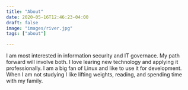 ```yaml
---
title: "About"
date: 2020-05-16T12:46:23-04:00
draft: false
image: "images/river.jpg" 
tags: ["about"]

---
```


I am most interested in information security and IT governace. My path forward will involve both. I love learing new technology and applying it professionally. I am a big fan of Linux and like to use it for development. When I am not studying I like lifting weights, reading, and spending time with my family. 